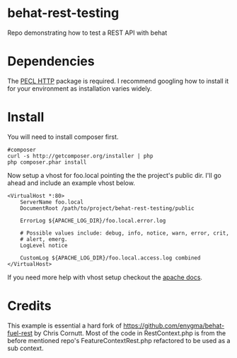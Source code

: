 behat-rest-testing
==================

Repo demonstrating how to test a REST API with behat

# Dependencies

The [PECL HTTP](http://pecl.php.net/package/pecl_http) package is required. I recommend
googling how to install it for your environment as installation varies widely.

# Install

You will need to install composer first.

	#composer
	curl -s http://getcomposer.org/installer | php
	php composer.phar install

Now setup a vhost for foo.local pointing the the project's public dir. I'll go ahead and
include an example vhost below.

	<VirtualHost *:80>
		ServerName foo.local
		DocumentRoot /path/to/project/behat-rest-testing/public

		ErrorLog ${APACHE_LOG_DIR}/foo.local.error.log

		# Possible values include: debug, info, notice, warn, error, crit,
		# alert, emerg.
		LogLevel notice

		CustomLog ${APACHE_LOG_DIR}/foo.local.access.log combined
	</VirtualHost>

If you need more help with vhost setup checkout the [apache docs](http://httpd.apache.org/docs/2.0/vhosts/examples.html).


# Credits

This example is essential a hard fork of https://github.com/enygma/behat-fuel-rest by Chris Cornutt.
Most of the code in RestContext.php is from the before mentioned repo's FeatureContextRest.php refactored to be used as a sub context.
